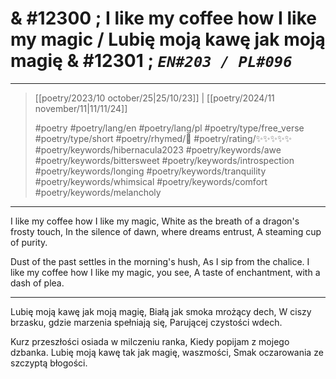 # & #12300 ; I like my coffee how I like my magic / Lubię moją kawę jak moją magię & #12301 ; *`EN#203 / PL#096`*

---

> [[poetry/2023/10 october/25|25/10/23]] | [[poetry/2024/11 november/11|11/11/24]]
> 
> #poetry 
> #poetry/lang/en  #poetry/lang/pl 
> #poetry/type/free_verse #poetry/type/short 
> #poetry/rhymed/🔴 
> #poetry/rating/✨✨✨✨✨ 
> #poetry/keywords/hibernacula2023 #poetry/keywords/awe #poetry/keywords/bittersweet #poetry/keywords/introspection #poetry/keywords/longing #poetry/keywords/tranquility #poetry/keywords/whimsical #poetry/keywords/comfort #poetry/keywords/melancholy

---

I like my coffee how I like my magic,
White as the breath of a dragon's frosty touch,
In the silence of dawn, where dreams entrust,
A steaming cup of purity.

Dust of the past settles in the morning's hush,
As I sip from the chalice.
I like my coffee how I like my magic, you see,
A taste of enchantment, with a dash of plea.

---

Lubię moją kawę jak moją magię,
Białą jak smoka mrożący dech,
W ciszy brzasku, gdzie marzenia spełniają się,
Parującej czystości wdech.

Kurz przeszłości osiada w milczeniu ranka,
Kiedy popijam z mojego dzbanka.
Lubię moją kawę tak jak magię, waszmości,
Smak oczarowania ze szczyptą błogości.